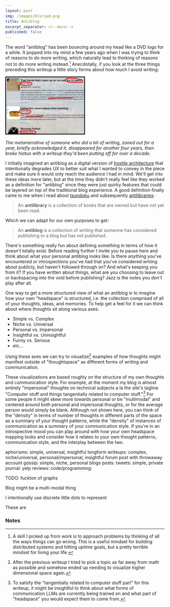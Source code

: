 ```yaml
---
layout: post
img: /images/blursed.png
title: Antiblog
excerpt_separator: <!--more-->
published: false
---
```


The word "antiblog" has been bouncing around my head like a DVD logo for a while.
It popped into my mind a few years ago when I was trying to think of reasons to do more writing,
which naturally lead to thinking of reasons not to do more writing instead.[^1] Anecdotally,
if you look at the three things preceding this writeup a little story forms
about how much I avoid writing:

<!--more-->

<img src="/images/antiblog/timeflies.jpg" width="50%" height="auto">

*The metanarrative of someone who did a bit of writing, zoned out for a year, briefly acknowledged it,*
*disappeared for another four years, then broke hiatus with a writeup they'd been putting off for over a decade.*

I initially imagined an antiblog as a digital version of [hostile architecture](https://en.wikipedia.org/wiki/Hostile_architecture)
that intentionally degrades UX to better suit what I wanted to convey in the piece and
make sure it would only reach the audience I had in mind.
We'll get into these ideas more later, but at the time they didn't really feel like they
worked as a definition for "antiblog" since they were just quirky features that
could be layered on top of the traditional blog experience. A good definition finally came
to me when I read about [tsundoku](https://en.wikipedia.org/wiki/Tsundoku)
and subsequently [antilibraries](https://en.wikipedia.org/wiki/Antilibrary):

> An **antilibrary** is a collection of books that are owned but have not yet been read.

Which we can adapt for our own purposes to get:

> An **antiblog** is a collection of writing that someone has considered publishing to a blog but has not published.

There's something really fun about defining something in terms of how it doesn't totally
exist. Before reading further I invite you to pause here and think about what your personal antiblog
looks like. Is there anything you've encountered or introspections you've had that you've
considered wrtiing about publicly, but haven't followed through on? And what's keeping
you from it? If you have written about things, what are you choosing to leave out or backspacing
into the void before publishing? Jazz is the notes you *don't* play after all.

One way to get a more structured view of what an antiblog is to imagine how your own "headspace" is structured,
i.e. the collection comprised of all of your thoughts, ideas, and memories. To help get a feel for it we can think about where
thoughts sit along various axes:
* Simple vs. Complex
* Niche vs. Universal
* Personal vs. Impersonal
* Insightful vs. Uninsightful
* Funny vs. Serious
* etc...

Using these axes we can try to visualize[^2] examples of how thoughts might manifest
outside of "thoughtspace" as different forms of writing and communication.

These visualizations are based roughly on the structure of my own thoughts and communication
style. For example, at the moment my blog is almost entirely "impersonal" thoughts on technical subjects
a la the site's tagline "Computer stuff and things tangentially related to computer stuff."[^3]
For some people it might skew more towards personal or be "multimodal" and centered around
both personal and impersonal thoughts, or for the average person would simply be blank.
Although not shown here, you can think of the "density" in terms of number of thoughts in
different parts of the space as a summary of your thought patterns, while the "density" of
instances of communication as a summary of your communication style. If you're in an introspective
mood you can play around with how your own headspace mapping looks and consider how
it relates to your own thought patterns, communication style, and the interplay between the two.

aphorisms: simple, universal, insightful
longform writeups: complex, niche/universal, personal/impersonal, insightful
forum post with throwaway account
gossip: simple, niche, personal
blogs posts:
tweets: simple,
private journal:
yelp reviews:
code/programming:


TODO: fuckton of graphs

Blog might be a multi-modal thing

I intentionally use discrete little dots to represent

These are

<!--

Most of my writing employs a nonchalant, sometimes irreverent, sometimes overly sarcastic,
sometimes silly tone because I have a hard time taking people who take themselves too seriously seriously.

**Warning**: Excessive use of footnotes[^1] and metatextual[^2] elements.

I'm sure there are many sane
ways to get over this kind of writer's block, but rather than considering any of them I
thought about funky ways to make readers jump through hoops instead.The reasoning
followed the lines of:
* I want to publish something but I'm worried what'll happen once its out in the wild.
* But if I never publish it, then no one will ever read it![^4]
* Maybe I can find some kind of middle ground between published and unpublished by messing
with the reader.roughly

I initially imagined an antiblog as a digital
version of [hostile architecture](https://en.wikipedia.org/wiki/Hostile_architecture) that
intentionally degrades the ergonomics of traditional blog formats to better fit what I wanted to cover:
* Pop-ups that force the user to click through an inconvenient amount of "Accept/Decline"
prompts giving reasons not to take the piece too seriously before loading it.
* Using fonts that intentionally render letters as the wrong character and undoing
the permutation in the raw text so that it displays correctly. This would make things human
readable on the site, but screws with webscrapers (i.e. indexers, LLM data harvesters,
automated DMCA claims) and anyone trying to copy text and paste it elsewhere.
* Leaving the majority of posts out of any central index, forcing users
to organically encounter links within indexed articles to find unindexed ones or solve
a puzzle[^5] to jump straight to the url from their browser.
* Write-ups where the title remains the same, but different versions of the body are served
depending on some arbitrary value tied to each user (some function of their IP).
Conversations about the piece that take place on external sites (Hacker News, Reddit,
etc...) would consist of people talking past eachother as they discuss completely
different takes on the same topic.[^6]

Each of these ideas[^7] definitely felt "antibloggy" in their own right, although it was hard
to come up with a tidy definition that captured all of them beyond "actively hostile web design."
A good definition finally came to me when I read about [tsundoku](https://en.wikipedia.org/wiki/Tsundoku)
and stumbled across [antilibraries](https://en.wikipedia.org/wiki/Antilibrary):

> An **antilibrary** is a collection of books that are owned but have not yet been read.

Which we can adapt for our own purposes to get:

> An **antiblog** is a collection of blog posts that someone has considered writing or publishing but have not been published.

We'll get into how this definition ties into the "hostile architecture" list from earlier, but before
we do that it might help to think about the "space of writing" and how this definition
would fit into it. We can start by seeing how it relates to the [blogosphere](https://en.wikipedia.org/wiki/Blogosphere)
(the space of all blogs).

// Blogosphere and antiblog


### Footnotes

[^1]: I recently found out markdown supports footnotes!

[^2]:
    The intended way to read this post is to ignore all the footnotes after this one
    until you reach the end, and then go back through them if you feel like it.

[^3]:
    A skill I picked up from work is to approach problems by thinking of all the ways
    things can go wrong. This is a useful mindset for building distributed systems and
    hitting uptime goals, but a pretty terrible mindset for living your life.

[^4]: This is kind of like a very low stakes version of the [Hedgehog's Dilemma](https://en.wikipedia.org/wiki/Hedgehog%27s_dilemma)

[^5]: For example, determine the value of the `<shibboleth>` for something like <br>`https://chriskw.xyz/puzzle/<shibboleth>`.

[^6]:
    If you really want plausible deniability for whatever reason, you could mix in
    one "real" copy of the piece with several LLM generated copies, and leave it up to the readers
    to figure out which one reflects what you actually want to say.


Since the definition is pretty broad we can break it down into a few subcategories, going roughly
from "fine" to "coarse" grain:
* Cutting room floor. These are all the bits and pieces that are cut from *within* a piece before
  publishing.
    * At the smallest scale, I usually check
      that I've removed completely unnecessary instances of the word "that", like the two that
      show up in this sentence.
    * The next biggest category for me is comprised of self-indulgent jokes or phrases that can't be
      shoehorned in smoothly. For example, I was looking for a place to use the phrase
      "a cage went in search of a bird" in an earlier draft but couldn't find a place
      to fit it in thematically.
    * The largest cuts are usually fun tangents or overly involved analogies which,
      while interesting in their own right would, derail the main topic. I recently started
      growing a tomato plant on my window sill and learned about pruning [suckers](https://en.wikipedia.org/wiki/Basal_shoot).
      Many people prune suckers since they use up energy that could
      otherwise go towards growing the main stem or fruits. In many species they can even
      be replanted in a different patch of soil where they can sprout their own
      root system and function as an independent plant.
      In a similar sense one might want to relocate[^2] long analogies or tangents that would
      otherwise divert attention away from the main point of the piece and cause abrupt
      context switches in the flow of the writing.
* Rough drafts and works in progress.
    * I have ~80% of a writeup on how I won an adhoc [Wordle competition](https://web.archive.org/web/20220121234509/https://botfights.io/event/botfights_i) that's been
      sitting in rough draft purgatory for three years. The failure mode here is that there's
      technical stuff I want to visualize, but crafting examples and making good visuals
      (at least to the standard of quality I made up for myself) lead to an 80/20 rule
      situation.
    * I have a pile of mental rough drafts that I know would work well as blog writeups
      but I just haven't hit the activation energy to start turning into real rough drafts.
* Impedance mismatch between blog format and what you want to write about.
    * A similar problem to "This meeting could have been an email, and that email could have been a slack message"
    *


[^2]: e.g. somewhere like a footnote or a separate writeup.
 -->


### Notes

[^1]:
    A skill I picked up from work is to approach problems by thinking of all the ways
    things can go wrong. This is a useful mindset for building distributed systems and
    hitting uptime goals, but a pretty terrible mindset for living your life.

[^2]:
    After the previous writeup I tried to pick a topic as far away from math as possible and
    somehow ended up needing to visualize higher dimensional space again.

[^3]:
    To satisfy the "tangentially related to computer stuff part" for this writeup, it
    might be insightful to think about what forms of communication LLMs are currently being trained
    on and what part of "headspace" you would expect them to come from.
